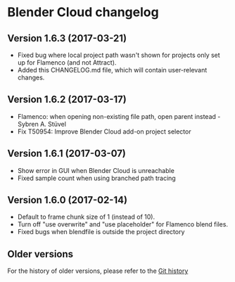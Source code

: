 # Blender Cloud changelog

## Version 1.6.3 (2017-03-21)

- Fixed bug where local project path wasn't shown for projects only set up for Flamenco
  (and not Attract).
- Added this CHANGELOG.md file, which will contain user-relevant changes.


## Version 1.6.2 (2017-03-17)

- Flamenco: when opening non-existing file path, open parent instead - Sybren A. Stüvel
- Fix T50954: Improve Blender Cloud add-on project selector


## Version 1.6.1 (2017-03-07)

- Show error in GUI when Blender Cloud is unreachable
- Fixed sample count when using branched path tracing


## Version 1.6.0 (2017-02-14)

- Default to frame chunk size of 1 (instead of 10).
- Turn off "use overwrite" and "use placeholder" for Flamenco blend files.
- Fixed bugs when blendfile is outside the project directory


## Older versions

For the history of older versions, please refer to the
[Git history](https://developer.blender.org/diffusion/BCA/)
